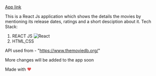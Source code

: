 [App link](https://akashz19.github.io/Movies-app/)



This is a React Js application which shows the details the movies by mentioning its release dates, ratings and a short desciption about it.
Tech Stack:
1. REACT JS  <img alt="React" src="https://img.shields.io/badge/-React-45b8d8?style=flat-square&logo=react&logoColor=white" />
2. HTML,CSS

API used from - "https://www.themoviedb.org/"

More changes will be added to the app soon

Made with <span style="color: #e25555;">&#9829;</span>
